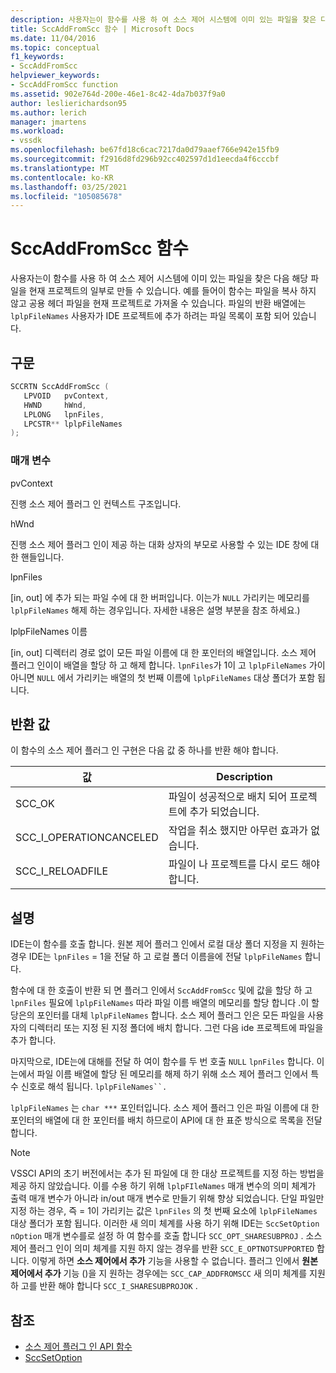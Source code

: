 ```yaml
---
description: 사용자는이 함수를 사용 하 여 소스 제어 시스템에 이미 있는 파일을 찾은 다음 해당 파일을 현재 프로젝트의 일부로 만들 수 있습니다.
title: SccAddFromScc 함수 | Microsoft Docs
ms.date: 11/04/2016
ms.topic: conceptual
f1_keywords:
- SccAddFromScc
helpviewer_keywords:
- SccAddFromScc function
ms.assetid: 902e764d-200e-46e1-8c42-4da7b037f9a0
author: leslierichardson95
ms.author: lerich
manager: jmartens
ms.workload:
- vssdk
ms.openlocfilehash: be67fd18c6cac7217da0d79aaef766e942e15fb9
ms.sourcegitcommit: f2916d8fd296b92cc402597d1d1eecda4f6cccbf
ms.translationtype: MT
ms.contentlocale: ko-KR
ms.lasthandoff: 03/25/2021
ms.locfileid: "105085678"
---
```

# <a name="sccaddfromscc-function"></a>SccAddFromScc 함수
사용자는이 함수를 사용 하 여 소스 제어 시스템에 이미 있는 파일을 찾은 다음 해당 파일을 현재 프로젝트의 일부로 만들 수 있습니다. 예를 들어이 함수는 파일을 복사 하지 않고 공용 헤더 파일을 현재 프로젝트로 가져올 수 있습니다. 파일의 반환 배열에는 `lplpFileNames` 사용자가 IDE 프로젝트에 추가 하려는 파일 목록이 포함 되어 있습니다.

## <a name="syntax"></a>구문

```cpp
SCCRTN SccAddFromScc (
   LPVOID   pvContext,
   HWND     hWnd,
   LPLONG   lpnFiles,
   LPCSTR** lplpFileNames
);
```

### <a name="parameters"></a>매개 변수
 pvContext

진행 소스 제어 플러그 인 컨텍스트 구조입니다.

 hWnd

진행 소스 제어 플러그 인이 제공 하는 대화 상자의 부모로 사용할 수 있는 IDE 창에 대 한 핸들입니다.

 lpnFiles

[in, out] 에 추가 되는 파일 수에 대 한 버퍼입니다. 이는가 `NULL` 가리키는 메모리를 `lplpFileNames` 해제 하는 경우입니다. 자세한 내용은 설명 부분을 참조 하세요.)

 lplpFileNames 이름

[in, out] 디렉터리 경로 없이 모든 파일 이름에 대 한 포인터의 배열입니다. 소스 제어 플러그 인이이 배열을 할당 하 고 해제 합니다. `lpnFiles`가 1이 고 `lplpFileNames` 가이 아니면 `NULL` 에서 가리키는 배열의 첫 번째 이름에 `lplpFileNames` 대상 폴더가 포함 됩니다.

## <a name="return-value"></a>반환 값
 이 함수의 소스 제어 플러그 인 구현은 다음 값 중 하나를 반환 해야 합니다.

|값|Description|
|-----------|-----------------|
|SCC_OK|파일이 성공적으로 배치 되어 프로젝트에 추가 되었습니다.|
|SCC_I_OPERATIONCANCELED|작업을 취소 했지만 아무런 효과가 없습니다.|
|SCC_I_RELOADFILE|파일이 나 프로젝트를 다시 로드 해야 합니다.|

## <a name="remarks"></a>설명
 IDE는이 함수를 호출 합니다. 원본 제어 플러그 인에서 로컬 대상 폴더 지정을 지 원하는 경우 IDE는 `lpnFiles` = 1을 전달 하 고 로컬 폴더 이름을에 전달 `lplpFileNames` 합니다.

 함수에 대 한 호출이 반환 되 면 플러그 인에서 `SccAddFromScc` 및에 값을 할당 하 고 `lpnFiles` 필요에 `lplpFileNames` 따라 파일 이름 배열의 메모리를 할당 합니다 .이 할당은의 포인터를 대체 `lplpFileNames` 합니다. 소스 제어 플러그 인은 모든 파일을 사용자의 디렉터리 또는 지정 된 지정 폴더에 배치 합니다. 그런 다음 ide 프로젝트에 파일을 추가 합니다.

 마지막으로, IDE는에 대해를 전달 하 여이 함수를 두 번 호출 `NULL` `lpnFiles` 합니다. 이는에서 파일 이름 배열에 할당 된 메모리를 해제 하기 위해 소스 제어 플러그 인에서 특수 신호로 해석 됩니다. `lplpFileNames``.`

 `lplpFileNames` 는 `char ***` 포인터입니다. 소스 제어 플러그 인은 파일 이름에 대 한 포인터의 배열에 대 한 포인터를 배치 하므로이 API에 대 한 표준 방식으로 목록을 전달 합니다.

> [!NOTE]
> VSSCI API의 초기 버전에서는 추가 된 파일에 대 한 대상 프로젝트를 지정 하는 방법을 제공 하지 않았습니다. 이를 수용 하기 위해 `lplpFIleNames` 매개 변수의 의미 체계가 출력 매개 변수가 아니라 in/out 매개 변수로 만들기 위해 향상 되었습니다. 단일 파일만 지정 하는 경우, 즉 = 1이 가리키는 값은 `lpnFiles` 의 첫 번째 요소에 `lplpFileNames` 대상 폴더가 포함 됩니다. 이러한 새 의미 체계를 사용 하기 위해 IDE는 `SccSetOption` `nOption` 매개 변수를로 설정 하 여 함수를 호출 합니다 `SCC_OPT_SHARESUBPROJ` . 소스 제어 플러그 인이 의미 체계를 지원 하지 않는 경우를 반환 `SCC_E_OPTNOTSUPPORTED` 합니다. 이렇게 하면 **소스 제어에서 추가** 기능을 사용할 수 없습니다. 플러그 인에서 **원본 제어에서 추가** 기능 ()을 지 원하는 경우에는 `SCC_CAP_ADDFROMSCC` 새 의미 체계를 지원 하 고를 반환 해야 합니다 `SCC_I_SHARESUBPROJOK` .

## <a name="see-also"></a>참조
- [소스 제어 플러그 인 API 함수](../extensibility/source-control-plug-in-api-functions.md)
- [SccSetOption](../extensibility/sccsetoption-function.md)
